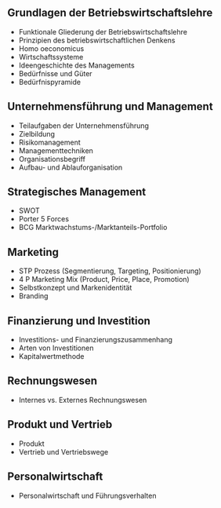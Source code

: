 ## Grundlagen der Betriebswirtschaftslehre

- Funktionale Gliederung der Betriebswirtschaftslehre
- Prinzipien des betriebswirtschaftlichen Denkens
- Homo oeconomicus
- Wirtschaftssysteme
- Ideengeschichte des Managements
- Bedürfnisse und Güter
- Bedürfnispyramide

## Unternehmensführung und Management

- Teilaufgaben der Unternehmensführung
- Zielbildung
- Risikomanagement
- Managementtechniken
- Organisationsbegriff
- Aufbau- und Ablauforganisation

## Strategisches Management

- SWOT
- Porter 5 Forces
- BCG Marktwachstums-/Marktanteils-Portfolio

## Marketing

- STP Prozess (Segmentierung, Targeting, Positionierung)
- 4 P Marketing Mix (Product, Price, Place, Promotion)
- Selbstkonzept und Markenidentität
- Branding

## Finanzierung und Investition

- Investitions- und Finanzierungszusammenhang
- Arten von Investitionen
- Kapitalwertmethode

## Rechnungswesen

- Internes vs. Externes Rechnungswesen

## Produkt und Vertrieb

- Produkt
- Vertrieb und Vertriebswege

## Personalwirtschaft

- Personalwirtschaft und Führungsverhalten
